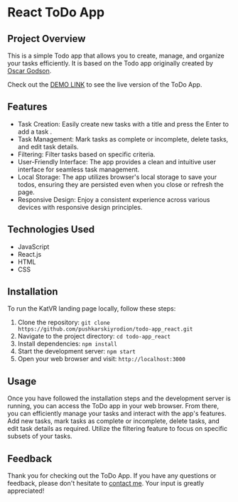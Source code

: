 # React ToDo App

## Project Overview

This is a simple Todo app that allows you to create, manage, and organize your tasks efficiently. It is based on the Todo app originally created by [Oscar Godson](http://todomvc.com/examples/vanillajs/).

Check out the [DEMO LINK](https://pushkarskiyrodion.github.io/todo-app_react/) to see the live version of the ToDo App.

## Features

+ Task Creation: Easily create new tasks with a title and press the Enter to add a task .
+ Task Management: Mark tasks as complete or incomplete, delete tasks, and edit task details.
+ Filtering: Filter tasks based on specific criteria.
+ User-Friendly Interface: The app provides a clean and intuitive user interface for seamless task management.
+ Local Storage: The app utilizes browser's local storage to save your todos, ensuring they are persisted even when you close or refresh the page.
+ Responsive Design: Enjoy a consistent experience across various devices with responsive design principles.

## Technologies Used

+ JavaScript
+ React.js
+ HTML
+ CSS

## Installation

To run the KatVR landing page locally, follow these steps:

1. Clone the repository: `git clone https://github.com/pushkarskiyrodion/todo-app_react.git`
2. Navigate to the project directory: `cd todo-app_react`
3. Install dependencies: `npm install`
4. Start the development server: `npm start`
5. Open your web browser and visit: `http://localhost:3000`

## Usage

Once you have followed the installation steps and the development server is running, you can access the ToDo app in your web browser. From there, you can efficiently manage your tasks and interact with the app's features. Add new tasks, mark tasks as complete or incomplete, delete tasks, and edit task details as required. Utilize the filtering feature to focus on specific subsets of your tasks. 

## Feedback

Thank you for checking out the ToDo App. If you have any questions or feedback, please don't hesitate to [contact me](mailto:pushkarskiyrodion@gmail.com). Your input is greatly appreciated!
